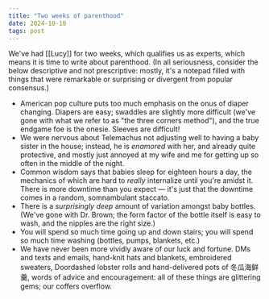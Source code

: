 ```yaml
---
title: "Two weeks of parenthood"
date: 2024-10-10
tags: post
---
```


We've had [[Lucy]] for two weeks, which qualifies us as experts, which means it is time to write about parenthood. (In all seriousness, consider the below descriptive and not prescriptive: mostly, it's a notepad filled with things that were remarkable or surprising or divergent from popular consensus.)

- American pop culture puts too much emphasis on the onus of diaper changing. Diapers are easy; swaddles are slightly more difficult (we've gone with what we refer to as "the three corners method"), and the true endgame foe is the onesie. Sleeves are difficult!
- We were nervous about Telemachus not adjusting well to having a baby sister in the house; instead, he is _enamored_ with her, and already quite protective, and mostly just annoyed at my wife and me for getting up so often in the middle of the night.
- Common wisdom says that babies sleep for eighteen hours a day, the mechanics of which are hard to _really_ internalize until you're amidst it. There is more downtime than you expect — it's just that the downtime comes in a random, somnambulant staccato.
- There is a _surprisingly deep_ amount of variation amongst baby bottles. (We've gone with Dr. Brown; the form factor of the bottle itself is easy to wash, and the nipples are the right size.)
- You will spend so much time going up and down stairs; you will spend so much time washing (bottles, pumps, blankets, etc.)
- We have never been more vividly aware of our luck and fortune. DMs and texts and emails, hand-knit hats and blankets, embroidered sweaters, Doordashed lobster rolls and hand-delivered pots of 冬瓜海鲜羹, words of advice and encouragement: all of these things are glittering gems; our coffers overflow.

